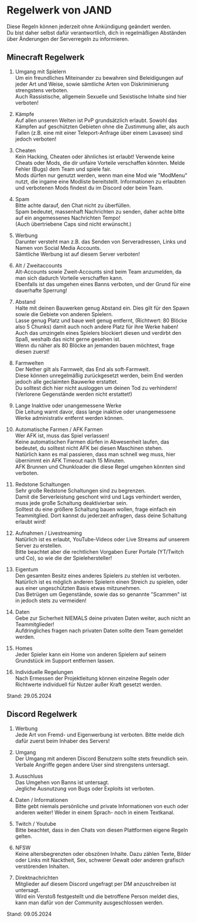 # Regelwerk von JAND
Diese Regeln können jederzeit ohne Ankündigung geändert werden.  
Du bist daher selbst dafür verantwortlich, dich in regelmäßigen Abständen über Änderungen der Serverregeln zu informieren.  

## Minecraft Regelwerk
1. Umgang mit Spielern  
Um ein freundliches Miteinander zu bewahren sind Beleidigungen auf jeder Art und Weise, sowie sämtliche Arten von Diskriminierung strengstens verboten.  
Auch Rassistische, allgemein Sexuelle und Sexistische Inhalte sind hier verboten!  

2. Kämpfe  
Auf allen unseren Welten ist PvP grundsätzlich erlaubt. Sowohl das Kämpfen auf geschützten Gebieten ohne die Zustimmung aller, als auch Fallen (z.B. eine mit einer Teleport-Anfrage über einem Lavasee) sind jedoch verboten!  

3. Cheaten  
Kein Hacking, Cheaten oder ähnliches ist erlaubt! Verwende keine Cheats oder Mods, die dir unfaire Vorteile verschaffen könnten. Melde Fehler (Bugs) dem Team und spiele fair.  
Mods dürfen nur genutzt werden, wenn man eine Mod wie "ModMenu" nutzt, die ingame eine Modliste bereitstellt. Informationen zu erlaubten und verbotenen Mods findest du im Discord oder beim Team.  

4. Spam  
Bitte achte darauf, den Chat nicht zu überfüllen.  
Spam bedeutet, massenhaft Nachrichten zu senden, daher achte bitte auf ein angemessenes Nachrichten Tempo!  
(Auch übertriebene Caps sind nicht erwünscht.)  

5. Werbung  
Darunter versteht man z.B. das Senden von Serveradressen, Links und Namen von Social Media Accounts.   
Sämtliche Werbung ist auf diesem Server verboten!  

6. Alt / Zweitaccounts  
Alt-Accounts sowie Zweit-Accounts sind beim Team anzumelden, da man sich dadurch Vorteile verschaffen kann.  
Ebenfalls ist das umgehen eines Banns verboten, und der Grund für eine dauerhafte Sperrung!  

7. Abstand  
Halte mit deinen Bauwerken genug Abstand ein. Dies gilt für den Spawn sowie die Gebiete von anderen Spielern.  
Lasse genug Platz und baue weit genug entfernt, (Richtwert: 80 Blöcke also 5 Chunks) damit auch noch andere Platz für ihre Werke haben!  
Auch das umzingeln eines Spielers blockiert diesen und verdirbt den Spaß, weshalb das nicht gerne gesehen ist.  
Wenn du näher als 80 Blöcke an jemanden bauen möchtest, frage diesen zuerst!  

9. Farmwelten  
Der Nether gilt als Farmwelt, das End als soft-Farmwelt.  
Diese können unregelmäßig zurückgesetzt werden, beim End werden jedoch alle geclaimten Bauwerke erstattet.  
Du solltest dich hier nicht ausloggen um deinen Tod zu verhindern!  
(Verlorene Gegenstände werden nicht erstattet!)  

10. Lange Inaktive oder unangemessene Werke  
Die Leitung warnt davor, dass lange inaktive oder unangemessene Werke administrativ entfernt werden können.  

11. Automatische Farmen / AFK Farmen  
Wer AFK ist, muss das Spiel verlassen!  
Keine automatischen Farmen dürfen in Abwesenheit laufen, das bedeutet, du solltest nicht AFK bei diesen Maschinen stehen.  
Natürlich kann es mal passieren, dass man schnell weg muss, hier übernimmt ein AFK Timeout nach 15 Minuten.  
AFK Brunnen und Chunkloader die diese Regel umgehen könnten sind verboten.  

12. Redstone Schaltungen  
Sehr große Redstone Schaltungen sind zu begrenzen.  
Damit die Serverleistung geschont wird und Lags verhindert werden, muss jede große Schaltung deaktivierbar sein.  
Solltest du eine größere Schaltung bauen wollen, frage einfach ein Teammitglied. Dort kannst du jederzeit anfragen, dass deine Schaltung erlaubt wird!  

13. Aufnahmen / Livestreaming  
Natürlich ist es erlaubt, YouTube-Videos oder Live Streams auf unserem Server zu erstellen.  
Bitte beachtet aber die rechtlichen Vorgaben Eurer Portale (YT/Twitch und Co), so wie die der Spielehersteller!  

14. Eigentum  
Den gesamten Besitz eines anderes Spielers zu stehlen ist verboten.  
Natürlich ist es möglich anderen Spielern einen Streich zu spielen, oder aus einer ungeschützten Basis etwas mitzunehmen.  
Das Betrügen um Gegenstände, sowie das so genannte "Scammen" ist in jedoch stets zu vermeiden!  

15. Daten  
Gebe zur Sicherheit NIEMALS deine privaten Daten weiter, auch nicht an Teammitglieder!  
Aufdringliches fragen nach privaten Daten sollte dem Team gemeldet werden.  

16. Homes  
Jeder Spieler kann ein Home von anderen Spielern auf seinem Grundstück im Support entfernen lassen.  

17. Individuelle Regelungen  
Nach Ermessen der Projektleitung können einzelne Regeln oder Richtwerte individuell für Nutzer außer Kraft gesetzt werden.  

Stand: 29.05.2024

## Discord Regelwerk
1. Werbung  
Jede Art von Fremd- und Eigenwerbung ist verboten. Bitte melde dich dafür zuerst beim Inhaber des Servers!  

2. Umgang  
Der Umgang mit anderen Discord Benutzern sollte stets freundlich sein. Verbale Angriffe gegen andere User sind strengstens untersagt.  

3. Ausschluss  
Das Umgehen von Banns ist untersagt.   
Jegliche Ausnutzung von Bugs oder Exploits ist verboten.   

4. Daten / Informationen  
Bitte gebt niemals persönliche und private Informationen von euch oder anderen weiter! Weder in einem Sprach- noch in einem Textkanal.  

5. Twitch / Youtube  
Bitte beachtet, dass in den Chats von diesen Plattformen eigene Regeln gelten.  

6. NFSW  
Keine altersbegrenzten oder obszönen Inhalte. Dazu zählen Texte, Bilder oder Links mit Nacktheit, Sex, schwerer Gewalt oder anderen grafisch verstörenden Inhalten.  

7. Direktnachrichten  
Mitglieder auf diesem Discord ungefragt per DM anzuschreiben ist untersagt.  
Wird ein Verstoß festgestellt und die betroffene Person meldet dies, kann man dafür von der Community ausgeschlossen werden.  


Stand: 09.05.2024
